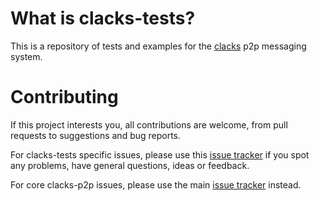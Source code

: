 # What is clacks-tests?

This is a repository of tests and examples for the [clacks](https://github.com/AlexanderParker/clacks) p2p messaging system.




# Contributing

If this project interests you, all contributions are welcome, from pull requests to suggestions and bug reports.

For clacks-tests specific issues, please use this [issue tracker](https://github.com/AlexanderParker/clacks-tests/issues) if you spot any problems, have general questions, ideas or feedback.

For core clacks-p2p issues, please use the main [issue tracker](https://github.com/AlexanderParker/clacks/issues) instead.
